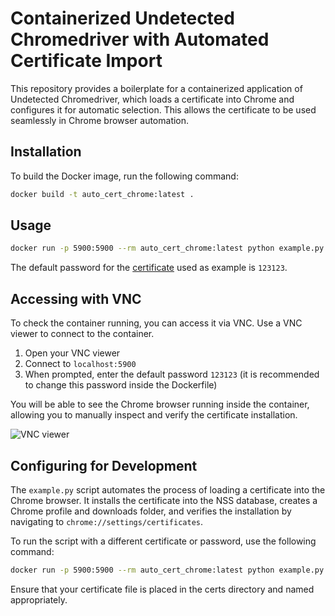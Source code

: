 # Containerized Undetected Chromedriver with Automated Certificate Import

This repository provides a boilerplate for a containerized application of Undetected Chromedriver, which loads a certificate into Chrome and configures it for automatic selection. This allows the certificate to be used seamlessly in Chrome browser automation.

## Installation

To build the Docker image, run the following command:

```bash
docker build -t auto_cert_chrome:latest .
```

## Usage

```bash
docker run -p 5900:5900 --rm auto_cert_chrome:latest python example.py -c example_certificate -p 123123
```

The default password for the [certificate](./certs) used as example is `123123`.

## Accessing with VNC

To check the container running, you can access it via VNC. Use a VNC viewer to connect to the container.

1. Open your VNC viewer
2. Connect to `localhost:5900`
3. When prompted, enter the default password `123123` (it is recommended to change this password inside the Dockerfile)

You will be able to see the Chrome browser running inside the container, allowing you to manually inspect and verify the certificate installation.

![VNC viewer](https://i.imgur.com/SbX0jR4.png)

## Configuring for Development

The `example.py` script automates the process of loading a certificate into the Chrome browser. It installs the certificate into the NSS database, creates a Chrome profile and downloads folder, and verifies the installation by navigating to `chrome://settings/certificates`.

To run the script with a different certificate or password, use the following command:

```bash
docker run -p 5900:5900 --rm auto_cert_chrome:latest python example.py -c your_certificate_name -p your_certificate_password
```

Ensure that your certificate file is placed in the certs directory and named appropriately.